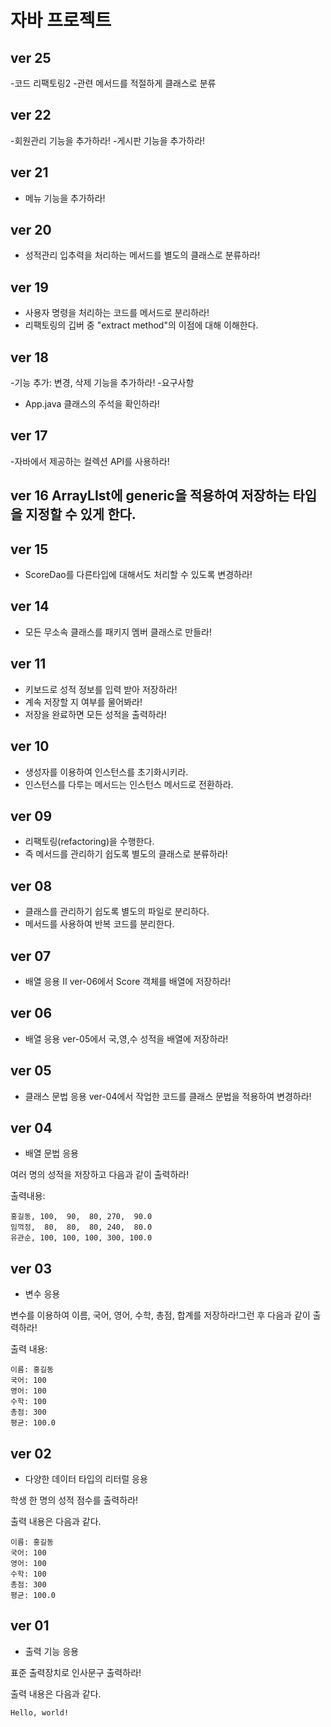 # 자바 프로젝트

## ver 25
-코드 리팩토링2
-관련 메서드를 적절하게 클래스로 분류

## ver 22
-회원관리 기능을 추가하라!
-게시판 기능을 추가하라!

## ver 21
 - 메뉴 기능을 추가하라!

## ver 20
 - 성적관리 입추력을 처리하는 메서드를 별도의 클래스로 분류하라!

## ver 19
  - 사용자 명령을 처리하는 코드를 메서드로 분리하라!
  - 리팩토링의 깁버 중 "extract method"의 이점에 대해 이해한다.

## ver 18
 -기능 추가: 변경, 삭제 기능을 추가하라!
 -요구사항 
   - App.java 클래스의 주석을 확인하라!


## ver 17
-자바에서 제공하는 컬렉션 API를 사용하라!

## ver 16 ArrayLIst에 generic을 적용하여 저장하는 타입을 지정할 수 있게 한다.


## ver 15
- ScoreDao를 다른타입에 대해서도 처리할 수 있도록 변경하라!

## ver 14
- 모든 무소속 클래스를 패키지 멤버 클래스로 만들라!

## ver 11
- 키보드로 성적 정보를 입력 받아 저장하라!
- 계속 저장할 지 여부를 물어봐라!
- 저장을 완료하면 모든 성적을 출력하라!

## ver 10
- 생성자를 이용하여 인스턴스를 초기화시키라.
- 인스턴스를 다루는 메서드는 인스턴스 메서드로 전환하라. 

## ver 09
- 리팩토링(refactoring)을 수행한다.
- 즉 메서드를 관리하기 쉽도록 별도의 클래스로 분류하라!

## ver 08
- 클래스를 관리하기 쉽도록 별도의 파일로 분리하다. 
- 메서드를 사용하여 반복 코드를 분리한다.

## ver 07
- 배열 응용 II
ver-06에서 Score 객체를 배열에 저장하라!

## ver 06
- 배열 응용
ver-05에서 국,영,수 성적을 배열에 저장하라!

## ver 05
- 클래스 문법 응용
ver-04에서 작업한 코드를 클래스 문법을 적용하여 변경하라!

## ver 04
- 배열 문법 응용

여러 명의 성적을 저장하고 다음과 같이 출력하라!

출력내용:
```
홍길동, 100,  90,  80, 270,  90.0
임꺽정,  80,  80,  80, 240,  80.0
유관순, 100, 100, 100, 300, 100.0
```
## ver 03
- 변수 응용 

변수를 이용하여 이름, 국어, 영어, 수학, 총점, 합계를 저장하라!그런 후 다음과 같이 출력하라!

출력 내용:
```
이름: 홍길동
국어: 100
영어: 100
수학: 100
총점: 300
평균: 100.0
```


## ver 02
- 다양한 데이터 타입의 리터럴 응용

학생 한 명의 성적 점수를 출력하라!

출력 내용은 다음과 같다.
```
이름: 홍길동
국어: 100
영어: 100
수학: 100
총점: 300
평균: 100.0
```
## ver 01
- 출력 기능 응용

표준 출력장치로 인사문구 출력하라!

출력 내용은 다음과 같다.
```
Hello, world!
```